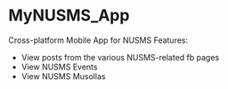 # MyNUSMS_App
Cross-platform Mobile App for NUSMS
Features:
- View posts from the various NUSMS-related fb pages 
- View NUSMS Events
- View NUSMS Musollas

